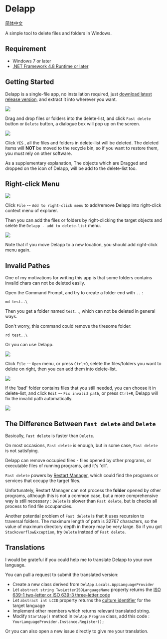 # Delapp

[简体中文](./README_cn.md)

A simple tool to delete files and folders in Windows.

## Requirement

- Windows 7 or later
- [.NET Framework 4.8 Runtime or later](https://dotnet.microsoft.com/zh-cn/download/dotnet-framework/net48)

## Getting Started

Delapp is a single-file app, no installation required, just [download latest release version](https://github.com/differentrain/Delapp/releases/latest/download/Delapp.zip), and extract it into wherever you want.

![](./img/Main01_en.png)

Drag and drop files or folders into the delete-list, and click `Fast delete` button or `Delete` button, a dialogue box will pop up on the screen.

![](./img/Confirmation01_en.png)

Click `YES` , all the files and folders in delete-list will be deleted. The deleted items will **NOT** be moved to the recycle bin, so if you want to restore them, you must rely on other software.

As a supplementary explanation, The objects which are Dragged and dropped on the icon of Delapp, will be add to the delete-list too.

## Right-click Menu

![](./img/RightClick01_en.png)

Click `File` -- `Add to right-click menu` to add/remove Delapp into right-click context menu of explorer.

Then you can add the files or folders by right-clicking the target objects and selete the `Delapp - add to delete-list` menu.

![](./img/RightClick02_en.png)

Note that if you move Delapp to a new location, you should add right-click menu again.

## Invalid Pathes

One of my motivations for writing this app is that some folders contains invalid chars can not be deleted easily.

Open the Command Prompt, and try to create a folder end with `..` :

```
md test..\
```

Then you get a folder named `test..`, which can not be deleted in general ways.

Don't worry,  this command could remove the tiresome folder:

```
rd test..\
```

Or you can use Delapp.

![](./img/Open01_en.png)

Click `File` -- `Open` menu, or press `Ctrl+O`, selete the files/folders you want to delete on right, then you can add them into delete-list.

![](./img/Open02_en.png)

If the 'bad' folder contains files that you still needed, you can choose it in delete-list, and click `Edit` -- `Fix invalid path`, or press `Ctrl+R`, Delapp will fix the invalid path automatically. 

![](./img/FixPath01_en.png)

## The Difference Between `Fast delete` and `Delete`

Basically, `Fast delete` is faster than `Delete`. 

On most occasions, `Fast delete` is enough, but in some case, `Fast delete` is not satisfying.

Delapp can remove occupied files - files opened by other programs, or executable files of running programs, and it's 'dll'.

`Fast delete` powers by [Restart Manager](https://learn.microsoft.com/en-us/windows/win32/RstMgr/restart-manager-portal), which could find the programs or services that occupy the target files.

Unfortunately, Restart Manager can not process the **folder** opened by other programs, although this is not a common case, but a more comprehensive way is still necessary : `Delete` is slower than `Fast delete`, but is checks all process to find file occupancies.

Another potential problem of `Fast delete` is that it uses recursion to traversal folders. The maximum length of path is 32767 characters, so the value of maximum directory depth in theory may be very large. So if you got `StackoverflowException`, try `Delete` instead of `Fast delete`.

## Translations

I would be grateful if you could help me to translate Delapp to your own language. 

You can pull a request to submit the translated version:

- Create a new class derived from `DelApp.Locals.AppLanguageProvider`
- Let `abstract string TwoLetterISOLanguageName` property returns the [ISO 639-1 two-letter or ISO 639-3 three-letter code](https://learn.microsoft.com/en-us/dotnet/api/system.globalization.cultureinfo.twoletterisolanguagename?view=netframework-4.8)
- Let `abstract int LCID` property returns the [culture identifier](https://learn.microsoft.com/en-us/dotnet/api/system.globalization.cultureinfo.lcid?view=netframework-4.8) for the target language
- Implement other members which returns relevant translated string.
- Modify `StartApp()` method in `DelApp.Program` class, add this code : `YourLanguageProvider.Instance.Register();`

Or you can also open a new issue directly to give me your translation.
